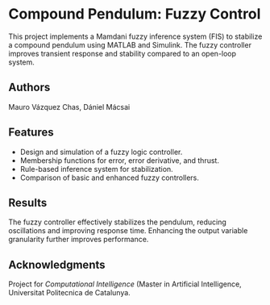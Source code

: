 # Compound Pendulum: Fuzzy Control

This project implements a Mamdani fuzzy inference system (FIS) to stabilize a compound pendulum using MATLAB and Simulink. The fuzzy controller improves transient response and stability compared to an open-loop system.

## Authors

Mauro Vázquez Chas, Dániel Mácsai

## Features

- Design and simulation of a fuzzy logic controller.
- Membership functions for error, error derivative, and thrust.
- Rule-based inference system for stabilization.
- Comparison of basic and enhanced fuzzy controllers.

## Results

The fuzzy controller effectively stabilizes the pendulum, reducing oscillations and improving response time. Enhancing the output variable granularity further improves performance.

## Acknowledgments

Project for *Computational Intelligence* (Master in Artificial Intelligence, Universitat Politecnica de Catalunya. 